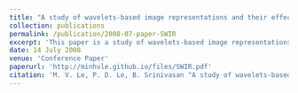 ```yaml
---
title: "A study of wavelets-based image representations and their effectiveness"
collection: publications
permalink: /publication/2008-07-paper-SWIR
excerpt: 'This paper is a study of wavelets-based image representations and their effectiveness.'
date: 14 July 2008
venue: 'Conference Paper'
paperurl: 'http://minhvle.github.io/files/SWIR.pdf'
citation: 'M. V. Le, P. D. Le, B. Srinivasan "A study of wavelets-based image representations and their effectiveness", <i> The 2008 International Conference on Image Processing, Computer Vision, and Pattern Recognition (IPCV'08), Monte Carlo Resort, Las Vegas, Nevada, USA, pp. 638-642, 14-17 July 2008</i>.'
---
```

